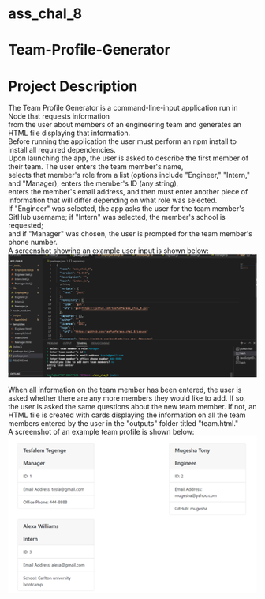 # ass_chal_8
<h1> Team-Profile-Generator</h1>
<h1> Project Description</h1>
<p>  The Team Profile Generator is a command-line-input application run in Node that requests information<br/>
from the user about members of an engineering team and generates an HTML file displaying that information.<br/>
Before running the application the user must perform an npm install to install all required dependencies.<br/>
Upon launching the app, the user is asked to describe the first member of their team. The user enters the team member's name,<br/>
selects that member's role from a list (options include "Engineer," "Intern," and "Manager), enters the member's ID (any string),<br/>
enters the member's email address, and then must enter another piece of information that will differ depending on what role was selected.<br/>
If "Engineer" was selected, the app asks the user for the team member's GitHub username; if "Intern" was selected, the member's school is requested; <br/>
and if "Manager" was chosen, the user is prompted for the team member's phone number.<br/>
A screenshot showing an example user input is shown below:<br/>
  <img src="./assets/images/Screenshotappplication.png">
  
  
  
  When all information on the team member has been entered, the user is asked whether there are any more members they would like to add. If so, the user is asked the same questions about the new team member. If not, an HTML file is created with cards displaying the information on all the team members entered by the user in the "outputs" folder titled "team.html." <br/>A screenshot of an example team profile is shown below:
   <img src="./assets/images/Screenshotteam.png">
  
  
</p>
